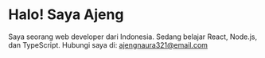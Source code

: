 # Halo! Saya Ajeng
Saya seorang web developer dari Indonesia.
Sedang belajar React, Node.js, dan TypeScript.
Hubungi saya di: ajengnaura321@email.com
